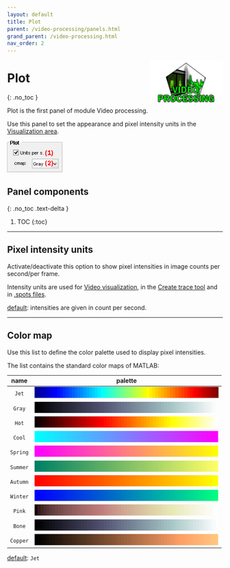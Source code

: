 ```yaml
---
layout: default
title: Plot
parent: /video-processing/panels.html
grand_parent: /video-processing.html
nav_order: 2
---
```


<img src="../../assets/images/logos/logo-video-processing_400px.png" width="170" style="float:right; margin-left: 15px;"/>

# Plot
{: .no_toc }

Plot is the first panel of module Video processing.

Use this panel to set the appearance and pixel intensity units in the 
[Visualization area](area-visualization.html).

<a class="plain" href="../../assets/images/gui/VP-panel-plot.png"><img src="../../assets/images/gui/VP-panel-plot.png" style="max-width: 130px;"/></a>

## Panel components
{: .no_toc .text-delta }

1. TOC
{:toc}


---

## Pixel intensity units

Activate/deactivate this option to show pixel intensities in image counts per second/per frame.

Intensity units are used for 
[Video visualization](area-visualization.html#video-visualization), in the 
[Create trace tool](area-visualization.html#create-trace-tool) and in
[.spots files](../..//output-files/spots-spots-coordinates.html).

<u>default</u>: intensities are given in count per second.


---

## Color map

Use this list to define the color palette used to display pixel intensities.

The list contains the standard color maps of MATLAB:

| name     | palette                                                           |
| :------: | :---------------------------------------------------------------: |
| `Jet`    | <img src="../../assets/images/gui/VP-panel-plot-mapjet.png" />    |
| `Gray`   | <img src="../../assets/images/gui/VP-panel-plot-mapgray.png" />   |
| `Hot`    | <img src="../../assets/images/gui/VP-panel-plot-maphot.png" />    |
| `Cool`   | <img src="../../assets/images/gui/VP-panel-plot-mapcool.png" />   |
| `Spring` | <img src="../../assets/images/gui/VP-panel-plot-mapspring.png" /> |
| `Summer` | <img src="../../assets/images/gui/VP-panel-plot-mapsummer.png" /> |
| `Autumn` | <img src="../../assets/images/gui/VP-panel-plot-mapautumn.png" /> |
| `Winter` | <img src="../../assets/images/gui/VP-panel-plot-mapwinter.png" /> |
| `Pink`   | <img src="../../assets/images/gui/VP-panel-plot-mappink.png" />   |
| `Bone`   | <img src="../../assets/images/gui/VP-panel-plot-mapbone.png" />   |
| `Copper` | <img src="../../assets/images/gui/VP-panel-plot-mapcopper.png" /> |

<u>default</u>: `Jet`


